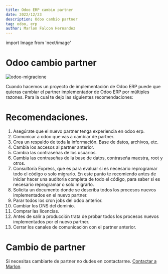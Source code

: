 ```yaml
---
title: Odoo ERP cambio partner
date: 2022/12/23
description: Odoo cambio partner
tag: odoo, erp
author: Marlon Falcon Hernandez
---
```

import Image from 'next/image'

# Odoo cambio partner

<Image
  src="/images/posts/cambio-partner.png"
  alt="odoo-migracione"
  width={1280}
  height={720}
  priority
  className="next-image"
/>

Cuando hacemos un proyecto de implementación de Odoo ERP puede que quieras cambiar el partner implementador de Odoo ERP por múltiples razones. Para la cual te dejo las siguientes recomendaciones:

# Recomendaciones.
1. Asegúrate que el nuevo partner tenga experiencia en odoo erp.
2. Comunicar a odoo que vas a cambiar de partner.
3. Crea un respaldo de toda la información. Base de datos, archivos, etc.
4. Cambia los accesos al partner anterior.
5. Cambia las contraseñas de los usuarios.
6. Cambia las contraseñas de la base de datos, contraseña maestra, root y otros.
7. Consultoría Express, que es para evaluar si es necesario reprogramar todo el código o solo migrarlo. En este punto te recomiendo antes de iniciar hacer una auditoria completa de todo el código, para saber si es necesario reprogramar o solo migrarlo.
8. Solicita un documento donde se describa todos los procesos nuevos implementados en el nuevo partner.
9. Parar todos los cron jobs del odoo anterior.
10. Cambiar los DNS del dominio.
11. Comprar las licencias.
12. Antes de salir a producción trata de probar todos los procesos nuevos implementados por el nuevo partner.
13. Cerrar los canales de comunicación con el partner anterior.

# Cambio de partner
Si necesitas cambiarte de partner no dudes en contactarme. [Contactar a Marlon](/contacto/).